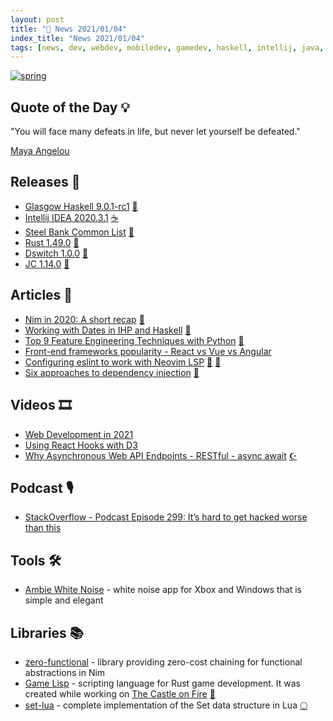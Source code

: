 ```yaml
---
layout: post
title: "📜 News 2021/01/04"
index_title: "News 2021/01/04"
tags: [news, dev, webdev, mobiledev, gamedev, haskell, intellij, java, lisp, rustlang, dartlang, linux, nimlang, python, angular, neovim, javascript, reactjs, lua, fsharp, csharp, dotnet]
---
```


<a href="https://daily-tech-news.github.io/2021/01/04/news.html">
  <img src="https://user-images.githubusercontent.com/430272/103586430-d5f31900-4ec3-11eb-89eb-c05a6c820b7c.jpg"
     alt="spring"
     class="image">
</a>

## Quote of the Day 💡

"You will face many defeats in life, but never let yourself be defeated." 

[Maya Angelou](https://en.wikipedia.org/wiki/Maya_Angelou)

## Releases 🥳

- [Glasgow Haskell 9.0.1-rc1](https://discourse.haskell.org/t/glasgow-haskell-compiler-9-0-1-rc1-now-available/1706) [🎩](https://www.haskell.org "#haskell")
- [Intellij IDEA 2020.3.1](https://blog.jetbrains.com/idea/2020/12/intellij-idea-2020-3-1/) [☕️](https://www.java.com "#java")
- [Steel Bank Common List](http://www.sbcl.org/all-news.html#2.1.0) [🔶](https://www.ecma-international.org "#javascript")
- [Rust 1.49.0](https://github.com/rust-lang/rust/releases/tag/1.49.0) [🦀](https://www.rust-lang.org "#rust")
- [Dswitch 1.0.0](https://pub.dev/packages/dswitch) [🎯](https://dart.dev "#dartlang")
- [JC 1.14.0](https://blog.kellybrazil.com/2021/01/01/jc-version-1-14-0-released/) [🐧](https://www.linux.org "#linux")

## Articles 📜

- [Nim in 2020: A short recap](https://nim-lang.org/blog/2020/12/28/nim-in-2020-a-short-recap.html) [👑](https://nim-lang.org "#nimlang")
- [Working with Dates in IHP and Haskell](https://zacwood.me/posts/2020-12-29-dates-ihp/) [🎩](https://www.haskell.org "#haskell")
- [Top 9 Feature Engineering Techniques with Python](https://rubikscode.net/2020/11/15/top-9-feature-engineering-techniques/) [🐍](https://www.python.org "#python")
- [Front-end frameworks popularity - React vs Vue vs Angular](https://gist.github.com/tkrotoff/b1caa4c3a185629299ec234d2314e190)
- [Configuring eslint to work with Neovim LSP](https://phelipetls.github.io/posts/configuring-eslint-to-work-with-neovim-lsp/) [🔶](https://www.ecma-international.org "#javascript") [🍃](https://neovim.io "#neovim")
- [Six approaches to dependency injection](https://fsharpforfunandprofit.com/posts/dependencies/) [🔷](https://fsharp.org "#fsharp #dotnet")

## Videos 🎞

- [Web Development in 2021](https://www.youtube.com/watch?v=VfGW0Qiy2I0)
- [Using React Hooks with D3](https://www.youtube.com/watch?v=sp4HMJdfnPU)
- [Why Asynchronous Web API Endpoints - RESTful - async await](https://www.youtube.com/watch?v=TnfCu7Osy-Q) [☪️ ](https://docs.microsoft.com/en-us/dotnet/csharp "#csharp #dotnet")

## Podcast 🎙

- [StackOverflow - Podcast Episode 299: It’s hard to get hacked worse than this](https://stackoverflow.blog/2020/12/29/podcast-episode-299-its-hard-to-get-hacked-worse-than-this/?cb=1)

## Tools 🛠

- [Ambie White Noise](https://jenius-apps.github.io/ambie) - white noise app for Xbox and Windows that is simple and elegant

## Libraries 📚

- [zero-functional](https://github.com/zero-functional/zero-functional) - library providing zero-cost chaining for functional abstractions in Nim
- [Game Lisp](https://gamelisp.rs/) - scripting language for Rust game development. It was created while working on [The Castle on Fire](https://gamelisp.rs/tcof) [🦀](https://www.rust-lang.org "#rust")
- [set-lua](https://github.com/EvandroLG/set-lua) - complete implementation of the Set data structure in Lua [🌕](https://www.lua.org "#lua")

